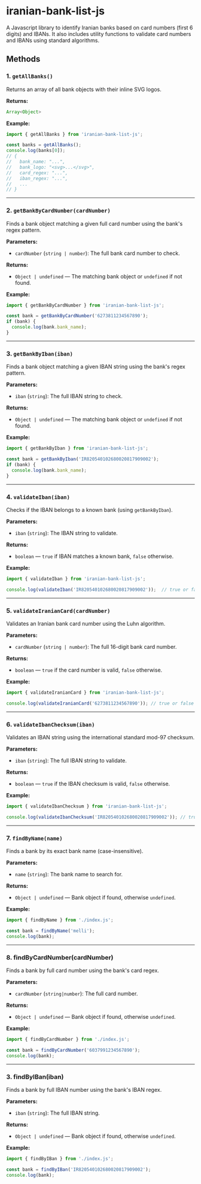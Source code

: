 # iranian-bank-list-js
A Javascript library to identify Iranian banks based on card numbers (first 6 digits) and IBANs. It also includes utility functions to validate card numbers and IBANs using standard algorithms.


## Methods

### 1. `getAllBanks()`

Returns an array of all bank objects with their inline SVG logos.

**Returns:**

```js
Array<Object>
```

**Example:**

```js
import { getAllBanks } from 'iranian-bank-list-js';

const banks = getAllBanks();
console.log(banks[0]);
// {
//   bank_name: "...",
//   bank_logo: "<svg>...</svg>",
//   card_regex: "...",
//   iban_regex: "...",
//   ...
// }
```

---

### 2. `getBankByCardNumber(cardNumber)`

Finds a bank object matching a given full card number using the bank's regex pattern.

**Parameters:**

- `cardNumber` (`string | number`): The full bank card number to check.

**Returns:**

- `Object | undefined` — The matching bank object or `undefined` if not found.

**Example:**

```js
import { getBankByCardNumber } from 'iranian-bank-list-js';

const bank = getBankByCardNumber('6273811234567890');
if (bank) {
  console.log(bank.bank_name);
}
```

---

### 3. `getBankByIban(iban)`

Finds a bank object matching a given IBAN string using the bank's regex pattern.

**Parameters:**

- `iban` (`string`): The full IBAN string to check.

**Returns:**

- `Object | undefined` — The matching bank object or `undefined` if not found.

**Example:**

```js
import { getBankByIban } from 'iranian-bank-list-js';

const bank = getBankByIban('IR820540102680020817909002');
if (bank) {
  console.log(bank.bank_name);
}
```

---

### 4. `validateIban(iban)`

Checks if the IBAN belongs to a known bank (using `getBankByIban`).

**Parameters:**

- `iban` (`string`): The IBAN string to validate.

**Returns:**

- `boolean` — `true` if IBAN matches a known bank, `false` otherwise.

**Example:**

```js
import { validateIban } from 'iranian-bank-list-js';

console.log(validateIban('IR820540102680020817909002'));  // true or false
```

---

### 5. `validateIranianCard(cardNumber)`

Validates an Iranian bank card number using the Luhn algorithm.

**Parameters:**

- `cardNumber` (`string | number`): The full 16-digit bank card number.

**Returns:**

- `boolean` — `true` if the card number is valid, `false` otherwise.

**Example:**

```js
import { validateIranianCard } from 'iranian-bank-list-js';

console.log(validateIranianCard('6273811234567890')); // true or false
```

---

### 6. `validateIbanChecksum(iban)`

Validates an IBAN string using the international standard mod-97 checksum.

**Parameters:**

- `iban` (`string`): The full IBAN string to validate.

**Returns:**

- `boolean` — `true` if the IBAN checksum is valid, `false` otherwise.

**Example:**

```js
import { validateIbanChecksum } from 'iranian-bank-list-js';

console.log(validateIbanChecksum('IR820540102680020817909002')); // true or false
```

---

### 7. `findByName(name)`

Finds a bank by its exact bank name (case-insensitive).

**Parameters:**

- `name` (`string`): The bank name to search for.

**Returns:**

- `Object | undefined` — Bank object if found, otherwise `undefined`.

**Example:**

```js
import { findByName } from './index.js';

const bank = findByName('melli');
console.log(bank);
```

---

### 8. findByCardNumber(cardNumber)

Finds a bank by full card number using the bank's card regex.

**Parameters:**

- `cardNumber` (`string|number`): The full card number.

**Returns:**

- `Object | undefined` — Bank object if found, otherwise `undefined`.

**Example:**

```js
import { findByCardNumber } from './index.js';

const bank = findByCardNumber('6037991234567890');
console.log(bank);
```

---

### 3. findByIBan(iban)

Finds a bank by full IBAN number using the bank's IBAN regex.

**Parameters:**

- `iban` (`string`): The full IBAN string.

**Returns:**

- `Object | undefined` — Bank object if found, otherwise `undefined`.

**Example:**

```js
import { findByIBan } from './index.js';

const bank = findByIBan('IR820540102680020817909002');
console.log(bank);
```
